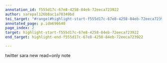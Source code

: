 ```yaml
---
annotation_id: f555d17c-67e8-4258-84eb-72eeca723922
author: sarepal126b8ac1a70349bd
tei_target: "#range(#highlight-start-f555d17c-67e8-4258-84eb-72eeca723922, #highlight-end-f555d17c-67e8-4258-84eb-72eeca723922)"
annotated_page: p.idm696640
page_index: 2
target: highlight-start-f555d17c-67e8-4258-84eb-72eeca723922
end_target: highlight-end-f555d17c-67e8-4258-84eb-72eeca723922

---
```

twitter sara new read=only note